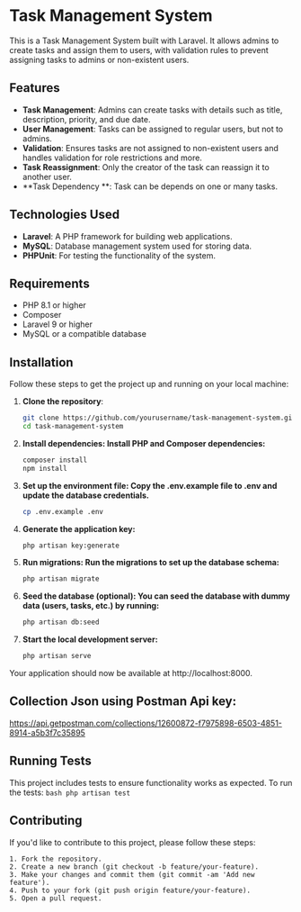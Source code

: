# Task Management System

This is a Task Management System built with Laravel. It allows admins to create tasks and assign them to users, with validation rules to prevent assigning tasks to admins or non-existent users.

## Features

- **Task Management**: Admins can create tasks with details such as title, description, priority, and due date.
- **User Management**: Tasks can be assigned to regular users, but not to admins.
- **Validation**: Ensures tasks are not assigned to non-existent users and handles validation for role restrictions and more.
- **Task Reassignment**: Only the creator of the task can reassign it to another user.
- **Task Dependency **: Task can be depends on one or many tasks.

## Technologies Used

- **Laravel**: A PHP framework for building web applications.
- **MySQL**: Database management system used for storing data.
- **PHPUnit**: For testing the functionality of the system.

## Requirements

- PHP 8.1 or higher
- Composer
- Laravel 9 or higher
- MySQL or a compatible database

## Installation

Follow these steps to get the project up and running on your local machine:

1. **Clone the repository**:
   ```bash
   git clone https://github.com/yourusername/task-management-system.git
   cd task-management-system
   ```
2. **Install dependencies: Install PHP and Composer dependencies:**
    ```bash
    composer install
    npm install
    ```
3. **Set up the environment file: Copy the .env.example file to .env and update the database credentials.**
    ```bash
    cp .env.example .env
    ```
4. **Generate the application key:**
    ```bash
    php artisan key:generate
    ```
5. **Run migrations: Run the migrations to set up the database schema:**
    ```bash
    php artisan migrate
    ```
6. **Seed the database (optional): You can seed the database with dummy data (users, tasks, etc.) by running:**
    ```bash
    php artisan db:seed
    ```
7. **Start the local development server:**
    ```bash
    php artisan serve
    ```

Your application should now be available at http://localhost:8000.

## Collection Json using Postman Api key:

https://api.getpostman.com/collections/12600872-f7975898-6503-4851-8914-a5b3f7c35895

## Running Tests
  
  This project includes tests to ensure functionality works as expected. To run the tests:
    ```bash
    php artisan test 
    ``` 

## Contributing

   If you'd like to contribute to this project, please follow these steps:

    1. Fork the repository.
    2. Create a new branch (git checkout -b feature/your-feature).
    3. Make your changes and commit them (git commit -am 'Add new feature').
    4. Push to your fork (git push origin feature/your-feature).
    5. Open a pull request.
